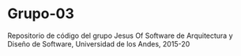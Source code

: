 # Grupo-03
Repositorio de código del grupo Jesus Of Software de Arquitectura y Diseño de Software, Universidad de los Andes, 2015-20
